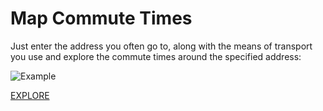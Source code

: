 # Map Commute Times

Just enter the address you often go to, along with the means of transport you use and explore the commute times around the specified address:

![Example](example.png)

[EXPLORE](https://altermarkive.github.io/map-commute-time/)
